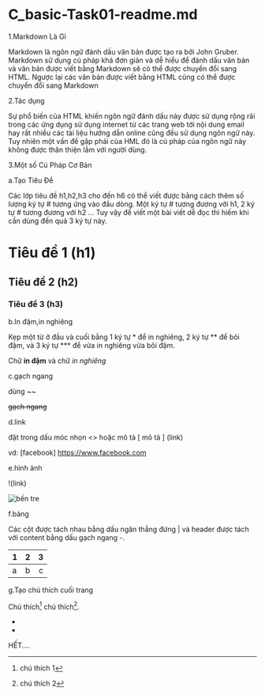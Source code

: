 # C_basic-Task01-readme.md
1.Markdown Là Gì  


Markdown là ngôn ngữ đánh dấu văn bản được tạo ra bởi John Gruber. Markdown sử dụng cú pháp khá đơn giản và dễ hiểu để đánh dấu văn bản và văn bản được viết bằng Markdown sẽ có thể được chuyển đổi sang HTML. Ngược lại các văn bản được viết bằng HTML cũng có thể được chuyển đổi sang Markdown  


2.Tác dụng  

Sự phổ biến của HTML khiến ngôn ngữ đánh dấu này được sử dụng rộng rãi trong các ứng dụng sử dụng internet từ các trang web tới nội dung email hay rất nhiều các tài liệu hướng dẫn online cũng đều sử dụng ngôn ngữ này. Tuy nhiên một vấn đề gặp phải của HML đó là cú pháp của ngôn ngữ này không được thân thiện lắm với người dùng.  


3.Một số Cú Pháp Cơ Bản

a.Tạo Tiêu Đề 

Các lớp tiêu đề h1,h2,h3 cho đến h6 có thể viết được bằng cách thêm số lượng ký tự # tương ứng vào đầu dòng. Một ký tự # tương đương với h1, 2 ký tự # tương đương với h2 ... Tuy vậy để viết một bài viết dễ đọc thì hiếm khi cần dùng đến quá 3 ký tự này.



# Tiêu đề 1 (h1)
## Tiêu đề 2 (h2)
### Tiêu đề 3 (h3)  


b.In đậm,in nghiêng  

Kẹp một từ ở đầu và cuối bằng 1 ký tự * để in nghiêng, 2 ký tự ** để bôi đậm, và 3 ký tự *** để vừa in nghiêng vừa bôi đậm.


Chữ **in đậm** và chữ *in nghiêng*  

c.gạch ngang  

dùng ~~

~~gạch ngang~~

d.link

đặt trong dấu móc nhọn <> hoặc mô tả [ mô tả ] (link)    

vd: [facebook] <https://www.facebook.com>    

e.hình ảnh 

!<img>(link)    

![bến tre]( http://hiephoiduabentre.com.vn/data/news/duanuoc.jpg )  

f.bảng

Các cột được tách nhau bằng dấu ngăn thẳng đứng | và header được tách với content bằng dấu gạch ngang -.




|  1   | 2    |  3 |  
|------|:----:|---:| 
|a     |b     |c   | 

g.Tạo chú thích cuối trang

Chú thích[^1] chú thích[^2].  

- [^1]: chú thích 1 
- [^2]: chú thích 2  


HẾT....



 





